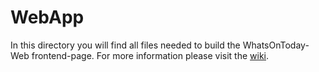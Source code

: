 # WebApp
In this directory you will find all files needed to build the WhatsOnToday-Web frontend-page. For more information please visit the [wiki](#).
